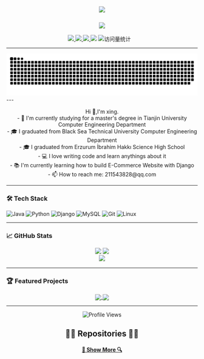 <div align="center">
    <div>
          <h1 align="center">
      <a href="https://git.io/typing-svg">
        <img src="https://readme-typing-svg.herokuapp.com/?lines=Hello,+World!+👋;Welcome+to+my+GitHub!&center=true&size=30&color=61DAFB">
      </a>
    </h1>
    <!-- knock code pictures 敲代码的图片 -->
    <picture>
      <source media="(prefers-color-scheme: dark)" srcset="https://cdn.jsdelivr.net/gh/sun0225SUN/sun0225SUN/assets/images/coding.gif" />
      <source media="(prefers-color-scheme: light)" srcset="https://cdn.jsdelivr.net/gh/sun0225SUN/sun0225SUN/assets/images/developer.svg" height="225px" />
      <img src="https://cdn.jsdelivr.net/gh/sun0225SUN/sun0225SUN/assets/images/coding.gif" />
    </picture>
    </div>

  <div>
  <p align="center">
    <a href="https://tjqaq.com">
      <img src="https://img.shields.io/badge/🌐-Personal%20Blog-61DAFB?style=flat-square">
    </a>
    <a href="https://xingstar.blog.csdn.net">
      <img src="https://img.shields.io/badge/📚-CSDN%20Blog-FF6B6B?style=flat-square">
    </a>
    <a href="mailto:2115438238@qq.com">
      <img src="https://img.shields.io/badge/📧-Email-0078D4?style=flat-square&logo=microsoft-outlook&logoColor=white">
    </a>
    <!-- wakatime -->    
    <a href="https://wakatime.com/@xingstar520"><img src="https://wakatime.com/badge/user/42d0678c-368b-448b-9a77-5d21c5b55352.svg" /></a>
    <!-- visitor -->
    <img src="https://komarev.com/ghpvc/?username=xingstar520&label=Views&color=orange&style=flat" alt="访问量统计" />&emsp;
  </p>
  </div>
</div>

---

<!-- Snake Code Contribution Map 贪吃蛇代码贡献图 -->
<div>
  <picture>
    <source media="(prefers-color-scheme: dark)" srcset="https://github.com/xingstar520/xingstar520/blob/main/assets/github-contribution-snake-dark.svg" />
    <source media="(prefers-color-scheme: light)" srcset=https://github.com/xingstar520/xingstar520/blob/main/assets/github-contribution-snake.svg" />
    <img alt="github-snake" src="https://github.com/xingstar520/xingstar520/blob/main/assets/github-contribution-snake-dark.svg" />
  </picture>
</div>
---

<p align="center">
  Hi 👋,I'm xing.
  <br>
  - 🔬 I'm currently studying for a master's degree in Tianjin University Computer Engineering Department
  <br>
  - 🎓 I graduated from Black Sea Technical University Computer Engineering Department
  <br>
  - 🎓 I graduated from Erzurum İbrahim Hakkı Science High School
  <br>
  - 💻 I love writing code and learn anythings about it
  <br>
  - 📚 I'm currently learning how to build E-Commerce Website with Django
  <br>
  - 📫 How to reach me: 211543828@qq.com
</p>

---

### 🛠️ Tech Stack

![Java](https://img.shields.io/badge/-Java-007396?style=flat-square&logo=java&logoColor=white)
![Python](https://img.shields.io/badge/-Python-3776AB?style=flat-square&logo=python&logoColor=white)
![Django](https://img.shields.io/badge/-Django-092E20?style=flat-square&logo=django&logoColor=white)
![MySQL](https://img.shields.io/badge/-MySQL-4479A1?style=flat-square&logo=mysql&logoColor=white)
![Git](https://img.shields.io/badge/-Git-F05032?style=flat-square&logo=git&logoColor=white)
![Linux](https://img.shields.io/badge/-Linux-FCC624?style=flat-square&logo=linux&logoColor=black)

---

### 📈 GitHub Stats

<div align="center">
  <img height="180em" src="https://github-readme-stats.vercel.app/api?username=xingstar520&show_icons=true&theme=react&hide_border=true&count_private=true"/>
  <img height="180em" src="https://github-readme-stats.vercel.app/api/top-langs/?username=xingstar520&layout=compact&theme=react&hide_border=true&langs_count=8"/>
</div>

<div align="center">
  <img src="https://github-readme-streak-stats.herokuapp.com/?user=xingstar520&theme=react&hide_border=true"/>
</div>

---

### 🏆 Featured Projects

<div align="center">
  <a href="https://github.com/xingstar520/daijia-parent">
    <img align="center" src="https://github-readme-stats.vercel.app/api/pin/?username=xingstar520&repo=E-Commerce-Django&theme=react&hide_border=true"/>
  </a>
  <a href="https://github.com/xingstar520/sky-take-out1">
    <img align="center" src="https://github-readme-stats.vercel.app/api/pin/?username=xingstar520&repo=AI-Learning-System&theme=react&hide_border=true"/>
  </a>
</div>

---

<p align="center">
  <img src="https://komarev.com/ghpvc/?username=xingstar520&color=blue&style=flat-square" alt="Profile Views"/>
</p>

<h2 align="center">👨‍💻 Repositories 👨‍💻</h2>

<h4 align="center">
  <a href="https://github.com/xingstar520?tab=repositories" title="Show Repositories">🔎 Show More 🔍</a>
</h4>
